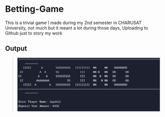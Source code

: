 # Betting-Game
This is a trivial game I made during my 2nd semester in CHARUSAT University, not much but it meant a lot during those days, Uploading to Github just to story my work

## Output
>![Cannot load the Image](https://github.com/Jayshil-Patel/Betting-Game/blob/main/Image/Casino.png)
